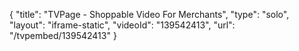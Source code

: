 {
    "title": "TVPage - Shoppable Video For Merchants",
    "type": "solo",
    "layout": "iframe-static",
    "videoId": "139542413",
    "url": "\/tvpembed\/139542413"
}